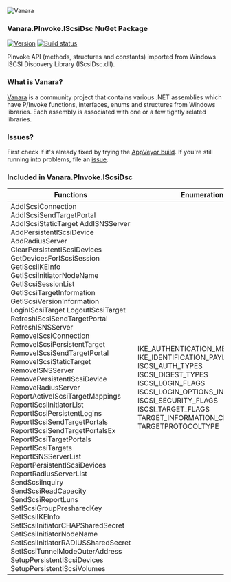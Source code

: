 ﻿![Vanara](https://raw.githubusercontent.com/dahall/Vanara/master/docs/icons/VanaraHeading.png)
### **Vanara.PInvoke.IScsiDsc NuGet Package**
[![Version](https://img.shields.io/nuget/v/Vanara.PInvoke.IScsiDsc?label=NuGet&style=flat-square)](https://github.com/dahall/Vanara/releases)
[![Build status](https://img.shields.io/appveyor/build/dahall/vanara?label=AppVeyor%20build&style=flat-square)](https://ci.appveyor.com/project/dahall/vanara)

PInvoke API (methods, structures and constants) imported from Windows ISCSI Discovery Library (IScsiDsc.dll).

### **What is Vanara?**

[Vanara](https://github.com/dahall/Vanara) is a community project that contains various .NET assemblies which have P/Invoke functions, interfaces, enums and structures from Windows libraries. Each assembly is associated with one or a few tightly related libraries.

### **Issues?**

First check if it's already fixed by trying the [AppVeyor build](https://ci.appveyor.com/nuget/vanara-prerelease).
If you're still running into problems, file an [issue](https://github.com/dahall/Vanara/issues).

### **Included in Vanara.PInvoke.IScsiDsc**

Functions | Enumerations | Structures
--- | --- | ---
AddIScsiConnection AddIScsiSendTargetPortal AddIScsiStaticTarget AddISNSServer AddPersistentIScsiDevice AddRadiusServer ClearPersistentIScsiDevices GetDevicesForIScsiSession GetIScsiIKEInfo GetIScsiInitiatorNodeName GetIScsiSessionList GetIScsiTargetInformation GetIScsiVersionInformation LoginIScsiTarget LogoutIScsiTarget RefreshIScsiSendTargetPortal RefreshISNSServer RemoveIScsiConnection RemoveIScsiPersistentTarget RemoveIScsiSendTargetPortal RemoveIScsiStaticTarget RemoveISNSServer RemovePersistentIScsiDevice RemoveRadiusServer ReportActiveIScsiTargetMappings ReportIScsiInitiatorList ReportIScsiPersistentLogins ReportIScsiSendTargetPortals ReportIScsiSendTargetPortalsEx ReportIScsiTargetPortals ReportIScsiTargets ReportISNSServerList ReportPersistentIScsiDevices ReportRadiusServerList SendScsiInquiry SendScsiReadCapacity SendScsiReportLuns SetIScsiGroupPresharedKey SetIScsiIKEInfo SetIScsiInitiatorCHAPSharedSecret SetIScsiInitiatorNodeName SetIScsiInitiatorRADIUSSharedSecret SetIScsiTunnelModeOuterAddress SetupPersistentIScsiDevices SetupPersistentIScsiVolumes  | IKE_AUTHENTICATION_METHOD IKE_IDENTIFICATION_PAYLOAD_TYPE ISCSI_AUTH_TYPES ISCSI_DIGEST_TYPES ISCSI_LOGIN_FLAGS ISCSI_LOGIN_OPTIONS_INFO_SPECIFIED ISCSI_SECURITY_FLAGS ISCSI_TARGET_FLAGS TARGET_INFORMATION_CLASS TARGETPROTOCOLTYPE                                     | IKE_AUTHENTICATION_INFORMATION IKE_AUTHENTICATION_PRESHARED_KEY ISCSI_CONNECTION_INFO ISCSI_DEVICE_ON_SESSION ISCSI_LOGIN_OPTIONS ISCSI_SESSION_INFO ISCSI_TARGET_MAPPING ISCSI_TARGET_PORTAL ISCSI_TARGET_PORTAL_GROUP ISCSI_TARGET_PORTAL_INFO ISCSI_TARGET_PORTAL_INFO_EX ISCSI_UNIQUE_SESSION_ID ISCSI_VERSION_INFO PERSISTENT_ISCSI_LOGIN_INFO SCSI_ADDRESS SCSI_LUN_LIST STORAGE_DEVICE_NUMBER                             
